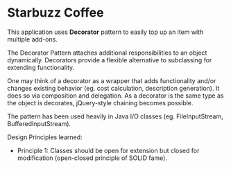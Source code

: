 # Starbuzz Coffee

This application uses **Decorator** pattern to easily top up an item with multiple add-ons.

The Decorator Pattern attaches additional responsibilities to an object dynamically. Decorators provide a flexible alternative to subclassing for extending functionality.

One may think of a decorator as a wrapper that adds functionality and/or changes existing behavior (eg. cost calculation, description generation). It does so via composition and delegation. As a decorator is the same type as the object is decorates, jQuery-style chaining becomes possible.

The pattern has been used heavily in Java I/O classes (eg. FileInputStream, BufferedInputStream).

Design Principles learned:

- Principle 1: Classes should be open for extension but closed for modification (open-closed principle of SOLID fame).

